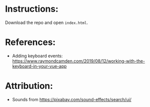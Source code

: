 # Instructions:
Download the repo and open `index.html`.

# References:
- Adding keyboard events: https://www.raymondcamden.com/2019/08/12/working-with-the-keyboard-in-your-vue-app

# Attribution:
- Sounds from https://pixabay.com/sound-effects/search/ui/
